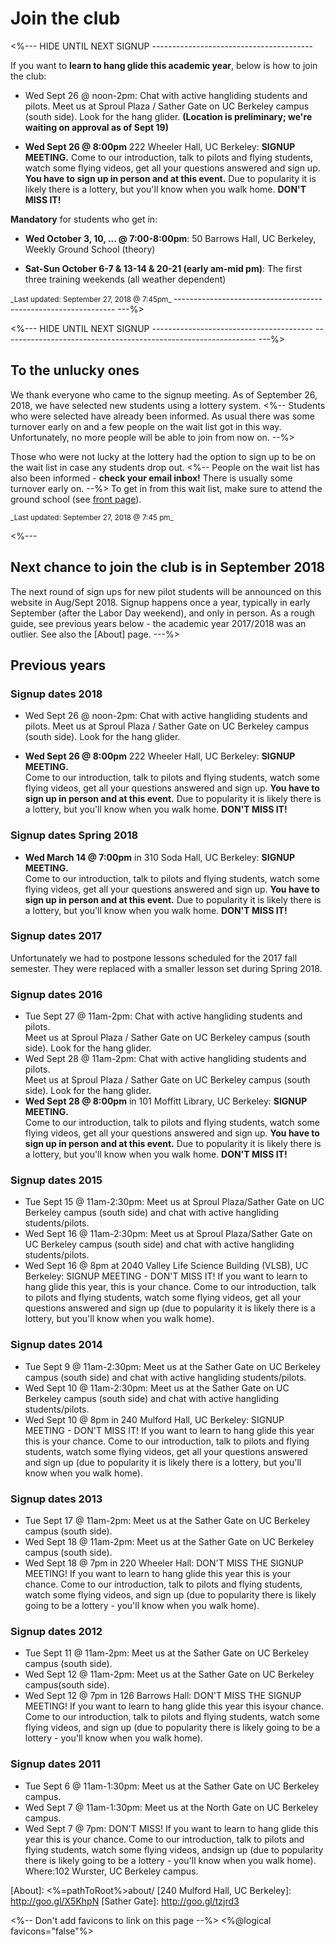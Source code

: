 # Join the club <span class="glyphicon glyphicon-heart" aria-hidden="true"></span>

<%--- HIDE UNTIL NEXT SIGNUP ----------------------------------------

If you want to **learn to hang glide this academic year**, below is how to join the club:

* Wed Sept 26 @ noon-2pm: Chat with active hangliding students and pilots.  Meet us at Sproul Plaza / Sather Gate on UC Berkeley campus (south side).  Look for the hang glider. **(Location is preliminary; we're waiting on approval as of Sept 19)**

* **Wed Sept 26 @ 8:00pm** 222 Wheeler Hall, UC Berkeley: **SIGNUP MEETING.**
  Come to our introduction, talk to pilots and flying students, watch some flying videos, get all your questions answered and sign up.  **You have to sign up in person and at this event.**  Due to popularity it is likely there is a lottery, but you'll know when you walk home. **DON'T MISS IT!**


**Mandatory** for students who get in:

* **Wed October 3, 10, ... @ 7:00-8:00pm**: 50 Barrows Hall, UC Berkeley, Weekly Ground School (theory)

* **Sat-Sun October 6-7 & 13-14 & 20-21 (early am-mid pm)**: The first three training weekends (all weather dependent)


<small>
_Last updated: September 27, 2018 @ 7:45pm_
</small>
--------------------------------------------------------------- ---%>

<%--- HIDE UNTIL NEXT SIGNUP ----------------------------------------
--------------------------------------------------------------- ---%>

## To the unlucky ones

We thank everyone who came to the signup meeting.
As of September 26, 2018, we have selected new students using a lottery
system.
<%-- Students who were selected have already been informed.
As usual there was some turnover early on and a few people on the wait
list got in this way.  Unfortunately, no more people will be able to
join from now on. --%>

Those who were not lucky at the lottery had the option to sign up to
be on the wait list in case any students drop out.
<%--
People on the wait list has also been informed - **check your email inbox!**
There is usually some turnover early on.
--%>
To get in from this wait list, make sure to attend the ground school
(see [front page]).

<small>
_Last updated: September 27, 2018 @ 7:45 pm_
</small>

<%---
## Next chance to join the club is in September 2018

The next round of sign ups for new pilot students will be announced
on this website in Aug/Sept 2018. Signup happens once a year, typically
in early September (after the Labor Day weekend), and only in person.
As a rough guide, see previous years below - the academic year 2017/2018 was an outlier. See also the [About] page.
---%>


## Previous years

### Signup dates 2018

* Wed Sept 26 @ noon-2pm: Chat with active hangliding students and pilots.  Meet us at Sproul Plaza / Sather Gate on UC Berkeley campus (south side).  Look for the hang glider.

* **Wed Sept 26 @ 8:00pm** 222 Wheeler Hall, UC Berkeley: **SIGNUP MEETING.**  
  Come to our introduction, talk to pilots and flying students, watch some flying videos, get all your questions answered and sign up.  **You have to sign up in person and at this event.**  Due to popularity it is likely there is a lottery, but you'll know when you walk home. **DON'T MISS IT!**

### Signup dates Spring 2018

* **Wed March 14 @ 7:00pm** in 310 Soda Hall, UC Berkeley: **SIGNUP MEETING.**  
  Come to our introduction, talk to pilots and flying students, watch some flying videos, get all your questions answered and sign up.  **You have to sign up in person and at this event.**  Due to popularity it is likely there is a lottery, but you'll know when you walk home. **DON'T MISS IT!**


### Signup dates 2017

Unfortunately we had to postpone lessons scheduled for the 2017 fall semester.  They were replaced with a smaller lesson set during Spring 2018.


### Signup dates 2016

* Tue Sept 27 @ 11am-2pm: Chat with active hangliding students and pilots.  
  Meet us at Sproul Plaza / Sather Gate on UC Berkeley campus (south side).
  Look for the hang glider.
* Wed Sept 28 @ 11am-2pm: Chat with active hangliding students and pilots.  
  Meet us at Sproul Plaza / Sather Gate on UC Berkeley campus (south side).
  Look for the hang glider.
* **Wed Sept 28 @ 8:00pm** in 101 Moffitt Library, UC Berkeley: **SIGNUP MEETING.**  
  Come to our introduction, talk to pilots and flying students, watch some flying videos, get all your questions answered and sign up.  **You have to sign up in person and at this event.**  Due to popularity it is likely there is a lottery, but you'll know when you walk home.   **DON'T MISS IT!**

### Signup dates 2015

* Tue Sept 15 @ 11am-2:30pm: Meet us at Sproul Plaza/Sather Gate on UC Berkeley
campus (south side) and chat with active hangliding students/pilots.  
* Wed Sept 16 @ 11am-2:30pm: Meet us at Sproul Plaza/Sather Gate on UC Berkeley
campus (south side) and chat with active hangliding students/pilots.  
* Wed Sept 16 @ 8pm at 2040 Valley Life Science Building (VLSB), UC Berkeley:
SIGNUP MEETING - DON'T MISS IT! If you want to learn to hang glide
this year, this is your chance. Come to our introduction, talk to
pilots and flying students, watch some flying videos, get all your
questions answered and sign up (due to popularity it is likely there is
a lottery, but you'll know when you walk home).  

### Signup dates 2014

* Tue Sept 9 @ 11am-2:30pm: Meet us at the Sather Gate on UC Berkeley campus
(south side) and chat with active hangliding students/pilots.  
* Wed Sept 10 @ 11am-2:30pm: Meet us at the Sather Gate on UC Berkeley campus
(south side) and chat with active hangliding students/pilots.  
* Wed Sept 10 @ 8pm in 240 Mulford Hall, UC Berkeley:
SIGNUP MEETING - DON'T MISS IT! If you want to learn to hang glide
this year this is your chance. Come to our introduction, talk to
pilots and flying students, watch some flying videos, get all your
questions answered and sign up (due to popularity it is likely there is
a lottery, but you'll know when you walk home).

### Signup dates 2013

* Tue Sept 17 @ 11am-2pm: Meet us at the Sather Gate on UC Berkeley campus
(south side).  
* Wed Sept 18 @ 11am-2pm: Meet us at the Sather Gate on UC Berkeley campus
(south side).  
* Wed Sept 18 @ 7pm in 220 Wheeler Hall: DON'T MISS THE SIGNUP MEETING! If
you want to learn to hang glide this year this is your chance. Come to
our introduction, talk to pilots and flying students, watch some flying
videos, and sign up (due to popularity there is likely going to be a
lottery - you'll know when you walk home).

### Signup dates 2012

* Tue Sept 11 @ 11am-2pm: Meet us at the Sather Gate on UC Berkeley campus
(south side).  
* Wed Sept 12 @ 11am-2pm: Meet us at the Sather Gate on UC Berkeley
campus(south side).  
* Wed Sept 12 @ 7pm in 126 Barrows Hall: DON'T MISS THE SIGNUP MEETING!
If you want to learn to hang glide this year this isyour chance. Come
to our introduction, talk to pilots and flying students, watch some
flying videos, and sign up (due to popularity there is likely going to
be a lottery - you'll know when you walk home).

### Signup dates 2011

* Tue Sept 6 @ 11am-1:30pm: Meet us at the Sather Gate on UC Berkeley
campus.  
* Wed Sept 7 @ 11am-1:30pm: Meet us at the North Gate on UC Berkeley
campus.  
* Wed Sept 7 @ 7pm: DON'T MISS! If you want to learn to hang glide this
year this is your chance. Come to our introduction, talk to pilots and
flying students, watch some flying videos, andsign up (due to
popularity there is likely going to be a lottery - you'll know when you
walk home). Where:102 Wurster, UC Berkeley campus.


[front page]: <%=pathToRoot%>
[Home]: <%=pathToRoot%>
[About]: <%=pathToRoot%>about/
[240 Mulford Hall, UC Berkeley]: http://goo.gl/X5KhpN
[Sather Gate]: http://goo.gl/tzjrd3

<%-- Don't add favicons to link on this page --%>
<%@logical favicons="false"%>
